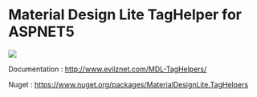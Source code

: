 # Material Design Lite TagHelper for ASPNET5


![](https://raw.githubusercontent.com/evilz/MDL-TagHelpers/master/logo.PNG)

Documentation : http://www.evilznet.com/MDL-TagHelpers/

Nuget : https://www.nuget.org/packages/MaterialDesignLite.TagHelpers
